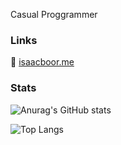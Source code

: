 Casual Proggrammer

### Links

🔗 [isaacboor.me](//www.isaacboor.me)
 

### Stats

![Anurag's GitHub stats](https://github-readme-stats.vercel.app/api?username=isaacboor&theme=transparent)  

![Top Langs](https://github-readme-stats.vercel.app/api/top-langs/?username=isaacboor&langs_count=10&theme=transparent)
